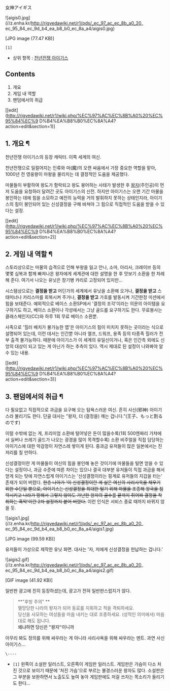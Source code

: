 女神アイギス

![aigis0.jpg](//z.enha.kr/http://rigvedawiki.net/r1/pds/_ec_97_ac_ec_8b_a0_20_
ec_95_84_ec_9d_b4_ea_b8_b0_ec_8a_a4/aigis0.jpg)

[JPG image (77.47 KB)]

  
`[1]`

  * 상위 항목 : [천년전쟁 아이기스](%EC%B2%9C%EB%85%84%EC%A0%84%EC%9F%81%20%EC%95%84%EC%9D%B4%EA%B8%B0%EC%8A%A4.md)  

## Contents

    

1. 개요 
2. 게임 내 역할 
3. 팬덤에서의 취급 

[[edit](http://rigvedawiki.net/r1/wiki.php/%EC%97%AC%EC%8B%A0%20%EC%95%84%EC%9
D%B4%EA%B8%B0%EC%8A%A4?action=edit&section=1)]

## 1. 개요 ¶

천년전쟁 아이기스의 등장 캐릭터. 이쪽 세계의 여신.

  

천년전쟁으로 일컬어지는 인류와 마(魔)의 오랜 싸움에서 가장 중요한 역할을 맡아, 1000년 전 영웅왕이 마왕을 물리치는 데 결정적인 도움을
제공했다.

  

마물들이 부활하여 왕도가 함락되고 왕도 붕어하는 사태가 발생한 후 [왕자](%EC%99%95%EC%9E%90%28%EC%B2%9C%EB%85%84%EC%A0%84%EC%9F%81%20%EC%95%84%EC%9D%B4%EA%B8%B0%EC%8A%A4%29.md)(주인공)이
먼저 도움을 요청하러 달려간 곳도 아이기스의 신전. 하지만 아이기스는 오랜 기간 마물을 봉인하는 데에 힘을 소모하고 예전의 능력을 거의
발휘하지 못하는 상태인지라, 아이기스의 힘이 봉인되어 있는 신성결정을 구해 바쳐야 그 힘으로 직접적인 도움을 받을 수 있다는 설정.

  

[[edit](http://rigvedawiki.net/r1/wiki.php/%EC%97%AC%EC%8B%A0%20%EC%95%84%EC%9
D%B4%EA%B8%B0%EC%8A%A4?action=edit&section=2)]

## 2. 게임 내 역할 ¶

스토리상으로는 마물의 습격으로 인해 부왕을 잃고 안나, 소마, 아리사, 크레이브 등의 몇몇 심복과 함께 빠져나온 왕자에게 세계관에 대한
설명을 한 후 맛보기 소환을 한 차례 해 준다. 여기서 나오는 유닛은 창기병 캬리로 고정되어 있지만...

  

시스템상으로는 **결정을 받고** 어딘가의 세계에서 유닛을 소환해 오거나, **결정을 받고** 스태미너나 카리스마를 회복시켜 주거나,
**결정을 받고** 가호를 발동시켜 기간한정 미션에서 힘을 보태준다. 예외적으로 베이스 소환SP에서 '결정의 조각'이라는 의문의 아이템을
요구하기도 하고, 베이스 소환이나 각성에서는 그냥 골드를 요구하기도 한다. 무료봉사는 클래스체인지(CC)와 하루 1회 무료 베이스 소환뿐.

  

사족으로 '힐러 배치가 불가능한 맵'은 아이기스의 힘이 미치지 못하는 곳이라는 식으로 설명되어 있는데, 이런 데서는 인간뿐 아니라 엘프,
드워프, 용족 등의 타종족 힐러가 전부 출격 불가능하다. 때문에 아이기스가 이 세계의 유일신이거나, 혹은 인간측 외에도 신앙의 대상이 되고
있는 게 아닌가 하는 추측이 있다. 역시 제대로 된 설정이 나와봐야 알 수 있는 내용.

  

[[edit](http://rigvedawiki.net/r1/wiki.php/%EC%97%AC%EC%8B%A0%20%EC%95%84%EC%9
D%B4%EA%B8%B0%EC%8A%A4?action=edit&section=3)]

## 3. 팬덤에서의 취급 ¶

다 필요없고 직접적으로 과금을 요구해 오는 탐욕스러운 여신. 흔히 사신(邪神) 아이기스라 불리기도 한다. 단골 대사는 "왕자, 더 (결정을)
깨는 겁니다."(王子、もっと割るのです)

  

이럴 수밖에 없는 게, 프리미엄 소환에 털어넣은 돈이 많을수록(1회 500엔짜리 가챠에서 실버나 쓰레기 골드가 나오는 광경을 많이
목격할수록) 소환 비주얼을 직접 담당하는 아이기스에 대한 악감정이 자연스레 쌓이게 된다. 중과금 유저들이 많은 일본에서는 진저리를 칠
만하다.

  

신성결정이란 게 마물들이 여신의 힘을 봉인해 놓은 것이기에 마물들을 털면 얻을 수 있다는 설정이나, 과금 수준에 따른 차이는 있으나 결국
대부분 유저들이 직접 과금을 해서 얻게 되는 탓에 자연스럽게 아이기스는 '신성결정이라는 핑계로 유저들의 지갑을 터는' 존재가 되어 버렸다.
<del>한층 나아가 '이 신성결정이란 게 실은 여신의 사리사욕을 채우기 위한 수단일 뿐으로, 아이기스는 신성결정을 최대한 털기 위해 마물을
조종해 왕국을 침략시키고 나라가 망해서 그렇지 않아도 가난한 왕자의 골수를 끝까지 쥐어짜 결정을 착취하는 흑막'이란 2차 설정까지 붙어
버렸다.</del> 이런 인식은 서비스 종료 때까지 바뀌지 않을 듯.

  

![aigis1.jpg](//z.enha.kr/http://rigvedawiki.net/r1/pds/_ec_97_ac_ec_8b_a0_20_
ec_95_84_ec_9d_b4_ea_b8_b0_ec_8a_a4/aigis1.jpg)

[JPG image (99.59 KB)]

  

유저들이 가상으로 제작한 유닛 화면. 대사는 '자, 저에게 신성결정을 헌납하는 겁니다.'

  

![aigis2.gif](//z.enha.kr/http://rigvedawiki.net/r1/pds/_ec_97_ac_ec_8b_a0_20_
ec_95_84_ec_9d_b4_ea_b8_b0_ec_8a_a4/aigis2.gif)

[GIF image (41.92 KB)]

  

일반판 광고에 친히 등장하셨는데, 광고가 전혀 일반판스럽지가 않다.  

> **"후방 주의" **  
멸망당한 나라의 왕자가 되어 동료를 지휘하고 적을 격퇴하세요.  
당신을 사모하는 여성들을 마음 내키는 대로 조종하세요. (성적인 의미에서) 마음대로 해도 됩니다.  
**왜냐하면 당신은 "왕자"이니까**

아무리 봐도 정의를 위해 싸우라는 게 아니라 사리사욕을 위해 싸우라는 멘트. 과연 사신 아이기스…

`\----`

  * `[1]` 왼쪽이 소설판 일러스트, 오른쪽이 게임판 일러스트. 게임판은 가슴이 다소 처진 것으로 보이기 때문에 '처진 가슴'으로 부르는 불경스러운 왕자도 많다. 소설판은 그 부분을 보완하면서 노출도도 높여 놓아 게임판에도 저걸 쓰자는 목소리가 들리기도 한다...

